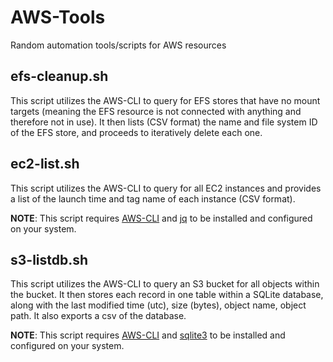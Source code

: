 # AWS-Tools
Random automation tools/scripts for AWS resources

## efs-cleanup.sh
This script utilizes the AWS-CLI to query for EFS stores that have no mount targets (meaning the EFS resource is not connected with anything and therefore not in use). It then lists (CSV format) the name and file system ID of the EFS store, and proceeds to iteratively delete each one.

## ec2-list.sh
This script utilizes the AWS-CLI to query for all EC2 instances and provides a list of the launch time and tag name of each instance (CSV format).

**NOTE**: This script requires [AWS-CLI](https://aws.amazon.com/cli/) and [jq](https://stedolan.github.io/jq/download/) to be installed and configured on your system.

## s3-listdb.sh
This script utilizes the AWS-CLI to query an S3 bucket for all objects within the bucket. It then stores each record in one table within a SQLite database, along with the last modified time (utc), size (bytes), object name, object path. It also exports a csv of the database.

**NOTE**: This script requires [AWS-CLI](https://aws.amazon.com/cli/) and [sqlite3](https://www.sqlite.org/cli.html#getting_started) to be installed and configured on your system.
